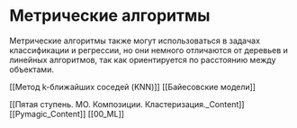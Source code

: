 

#  Метрические алгоритмы

Метрические алгоритмы также могут использоваться в задачах классификации и
регрессии, но они немного отличаются от деревьев и линейных алгоритмов, так как
ориентируется по расстоянию между объектами.

[[Метод k-ближайших соседей (KNN)]]
[[Байесовские модели]]



[[Пятая ступень. МО. Композиции. Кластеризация._Content]] [[Pymagic_Content]] [[00_ML]]